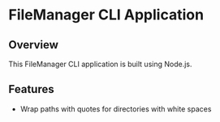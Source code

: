 # FileManager CLI Application

## Overview

This FileManager CLI application is built using Node.js.

## Features
- Wrap paths with quotes for directories with white spaces

